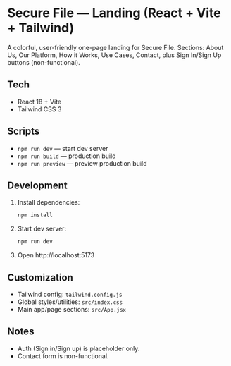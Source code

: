 # Secure File — Landing (React + Vite + Tailwind)

A colorful, user-friendly one-page landing for Secure File. Sections: About Us, Our Platform, How it Works, Use Cases, Contact, plus Sign In/Sign Up buttons (non-functional).

## Tech
- React 18 + Vite
- Tailwind CSS 3

## Scripts
- `npm run dev` — start dev server
- `npm run build` — production build
- `npm run preview` — preview production build

## Development
1. Install dependencies:
   ```bash
   npm install
   ```
2. Start dev server:
   ```bash
   npm run dev
   ```
3. Open http://localhost:5173

## Customization
- Tailwind config: `tailwind.config.js`
- Global styles/utilities: `src/index.css`
- Main app/page sections: `src/App.jsx`

## Notes
- Auth (Sign in/Sign up) is placeholder only.
- Contact form is non-functional.

